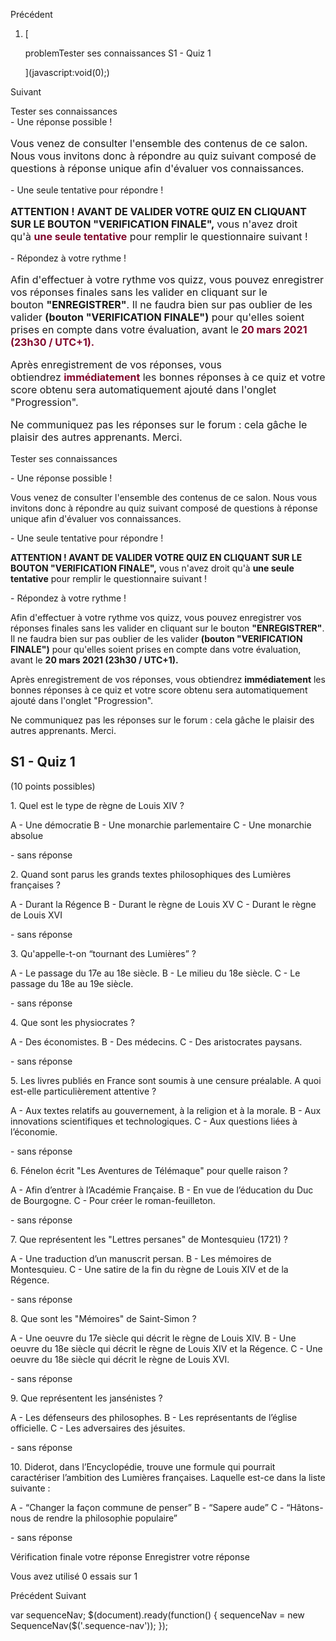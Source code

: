 Précédent

1.  [
    
    problemTester ses connaissances S1 - Quiz 1
    
    ](javascript:void(0);)

Suivant

<div class="xblock xblock-student\_view xblock-student\_view-vertical" data-request-token="441e2b84922911ef9b5466591deef2e3" data-usage-id="block-v1:upl+142002+archiveouvert+type@vertical+block@74dc4968960f469eb97ddabbb353a5ba" data-block-type="vertical" data-course-id="course-v1:upl+142002+archiveouvert"> <div class="vert-mod"> <div class="vert vert-0" data-id="block-v1:upl+142002+archiveouvert+type@html+block@237ffb664f2046409b4cba38c8c37a5c"> <div class="xblock xblock-student\_view xblock-student\_view-html xmodule\_display xmodule\_HtmlModule" data-runtime-class="LmsRuntime" data-init="XBlockToXModuleShim" data-block-type="html" data-request-token="441e2b84922911ef9b5466591deef2e3" data-runtime-version="1" data-usage-id="block-v1:upl+142002+archiveouvert+type@html+block@237ffb664f2046409b4cba38c8c37a5c" data-type="HTMLModule" data-course-id="course-v1:upl+142002+archiveouvert"> <script type="json/xblock-args" class="xblock-json-init-args"> {"xmodule-type": "HTMLModule"} </script> <link rel="STYLESHEET" href="/asset-v1:upl+142002+archiveouvert+type@asset+block/upl-p10-S1-lumieres-style.css" type="text/css"> <div class="h1">Tester ses connaissances</div> <div class="h2"> - Une r&eacute;ponse possible !</div> <p style="font-size: 16px;">Vous venez de consulter l'ensemble des contenus de ce salon. Nous vous invitons donc &agrave; r&eacute;pondre au quiz suivant composé de questions à réponse unique afin d'évaluer vos connaissances.</p> <div class="h2">- Une seule tentative pour r&eacute;pondre ! </div> <p style="font-size: 16px;"><b>ATTENTION ! AVANT DE VALIDER VOTRE QUIZ EN CLIQUANT SUR LE BOUTON "VERIFICATION FINALE",&nbsp;</b>vous n'avez droit qu'&agrave;&nbsp;<span style="color: #81072c;"><b>une seule tentative</b></span>&nbsp;pour remplir le questionnaire suivant !</p> <div class="h2">- Répondez &agrave; votre rythme !</div> <p style="font-size: 16px;">Afin d'effectuer &agrave; votre rythme vos quizz, vous pouvez enregistrer vos r&eacute;ponses finales sans les valider en cliquant sur le bouton&nbsp;<b>"ENREGISTRER"</b>. Il ne faudra bien sur pas oublier de les valider&nbsp;<b>(bouton "VERIFICATION FINALE")</b>&nbsp;pour qu'elles soient prises en compte dans votre &eacute;valuation, avant le<b><span style="color: #81072c;">&nbsp;20 mars</span>&nbsp;<span style="color: #81072c;">2021 (23h30 / UTC+1).</span></b></p> <p style="font-size: 16px;">Apr&egrave;s enregistrement de vos r&eacute;ponses, vous obtiendrez&nbsp;<b><span style="color: #81072c;">imm&eacute;diatement</span></b>&nbsp;les bonnes r&eacute;ponses &agrave; ce quiz et votre score obtenu sera automatiquement ajout&eacute; dans l'onglet "Progression".</p> <p style="font-size: 16px;">Ne communiquez pas les réponses sur le forum : cela gâche le plaisir des autres apprenants. Merci.</p> </div> </div> <div class="vert vert-1" data-id="block-v1:upl+142002+archiveouvert+type@problem+block@c185717c84a344c9ba00a5d4ca1eab7e"> <div class="xblock xblock-student\_view xblock-student\_view-problem xmodule\_display xmodule\_CapaModule" data-runtime-class="LmsRuntime" data-init="XBlockToXModuleShim" data-block-type="problem" data-request-token="441e2b84922911ef9b5466591deef2e3" data-runtime-version="1" data-usage-id="block-v1:upl+142002+archiveouvert+type@problem+block@c185717c84a344c9ba00a5d4ca1eab7e" data-type="Problem" data-course-id="course-v1:upl+142002+archiveouvert"> <script type="json/xblock-args" class="xblock-json-init-args"> {"xmodule-type": "Problem"} </script> <div id="problem\_c185717c84a344c9ba00a5d4ca1eab7e" class="problems-wrapper" data-problem-id="block-v1:upl+142002+archiveouvert+type@problem+block@c185717c84a344c9ba00a5d4ca1eab7e" data-url="/courses/course-v1:upl+142002+archiveouvert/xblock/block-v1:upl+142002+archiveouvert+type@problem+block@c185717c84a344c9ba00a5d4ca1eab7e/handler/xmodule\_handler" data-progress\_status="none" data-progress\_detail="0/10"></div> </div> </div> </div> </div>

Tester ses connaissances

\- Une réponse possible !

Vous venez de consulter l'ensemble des contenus de ce salon. Nous vous invitons donc à répondre au quiz suivant composé de questions à réponse unique afin d'évaluer vos connaissances.

\- Une seule tentative pour répondre !

**ATTENTION ! AVANT DE VALIDER VOTRE QUIZ EN CLIQUANT SUR LE BOUTON "VERIFICATION FINALE",** vous n'avez droit qu'à **une seule tentative** pour remplir le questionnaire suivant !

\- Répondez à votre rythme !

Afin d'effectuer à votre rythme vos quizz, vous pouvez enregistrer vos réponses finales sans les valider en cliquant sur le bouton **"ENREGISTRER"**. Il ne faudra bien sur pas oublier de les valider **(bouton "VERIFICATION FINALE")** pour qu'elles soient prises en compte dans votre évaluation, avant le **20 mars 2021 (23h30 / UTC+1).**

Après enregistrement de vos réponses, vous obtiendrez **immédiatement** les bonnes réponses à ce quiz et votre score obtenu sera automatiquement ajouté dans l'onglet "Progression".

Ne communiquez pas les réponses sur le forum : cela gâche le plaisir des autres apprenants. Merci.

S1 - Quiz 1
-----------

(10 points possibles)

1\. Quel est le type de règne de Louis XIV ?

 A - Une démocratie B - Une monarchie parlementaire  C - Une monarchie absolue

\- sans réponse

2\. Quand sont parus les grands textes philosophiques des Lumières françaises ?

 A - Durant la Régence B - Durant le règne de Louis XV  C - Durant le règne de Louis XVI

\- sans réponse

3\. Qu'appelle-t-on “tournant des Lumières” ?

 A - Le passage du 17e au 18e siècle. B - Le milieu du 18e siècle.  C - Le passage du 18e au 19e siècle.

\- sans réponse

4\. Que sont les physiocrates ?

 A - Des économistes. B - Des médecins.  C - Des aristocrates paysans.

\- sans réponse

5\. Les livres publiés en France sont soumis à une censure préalable. A quoi est-elle particulièrement attentive ?

 A - Aux textes relatifs au gouvernement, à la religion et à la morale. B - Aux innovations scientifiques et technologiques.  C - Aux questions liées à l’économie.

\- sans réponse

6\. Fénelon écrit "Les Aventures de Télémaque" pour quelle raison ?

 A - Afin d’entrer à l’Académie Française. B - En vue de l’éducation du Duc de Bourgogne.  C - Pour créer le roman-feuilleton.

\- sans réponse

7\. Que représentent les "Lettres persanes" de Montesquieu (1721) ?

 A - Une traduction d’un manuscrit persan. B - Les mémoires de Montesquieu.  C - Une satire de la fin du règne de Louis XIV et de la Régence.

\- sans réponse

8\. Que sont les "Mémoires" de Saint-Simon ?

 A - Une oeuvre du 17e siècle qui décrit le règne de Louis XIV. B - Une oeuvre du 18e siècle qui décrit le règne de Louis XIV et la Régence.  C - Une oeuvre du 18e siècle qui décrit le règne de Louis XVI.

\- sans réponse

9\. Que représentent les jansénistes ?

 A - Les défenseurs des philosophes. B - Les représentants de l’église officielle.  C - Les adversaires des jésuites.

\- sans réponse

10\. Diderot, dans l’Encyclopédie, trouve une formule qui pourrait caractériser l’ambition des Lumières françaises. Laquelle est-ce dans la liste suivante :

 A - “Changer la façon commune de penser” B - “Sapere aude”  C - “Hâtons-nous de rendre la philosophie populaire”

\- sans réponse

 Vérification finale votre réponse Enregistrer votre réponse

Vous avez utilisé 0 essais sur 1

Précédent Suivant

var sequenceNav; $(document).ready(function() { sequenceNav = new SequenceNav($('.sequence-nav')); });
